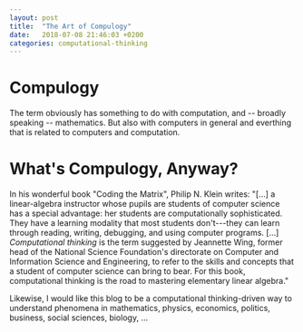 ```yaml
---
layout: post
title:  "The Art of Compulogy"
date:   2018-07-08 21:46:03 +0200
categories: computational-thinking
---
```


# Compulogy
The term obviously has something to do with computation, and -- broadly speaking -- mathematics. But also with computers in general and everthing that is related to computers and computation.

# What's Compulogy, Anyway?
In his wonderful book "Coding the Matrix", Philip N. Klein writes: "[...] a linear-algebra instructor whose pupils are students of computer science has a special advantage: her students are computationally sophisticated. They have a learning modality that most students don't---they can learn through reading, writing, debugging, and using computer programs. [...] _Computational thinking_ is the term suggested by Jeannette Wing, former head of the National Science Foundation's directorate on Computer and Information Science and Engineering, to refer to the skills and concepts that a student of computer science can bring to bear. For this book, computational thinking is the road to mastering elementary linear algebra."

Likewise, I would like this blog to be a computational thinking-driven way to understand phenomena in mathematics, physics, economics, politics, business, social sciences, biology, ...

